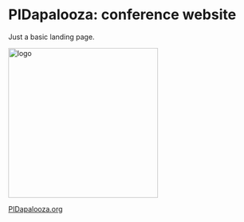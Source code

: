 # PIDapalooza: conference website

Just a basic landing page.

<img src ="https://cdn.rawgit.com/pidapalooza/website/master/source/images/logo.svg" width="300px" alt="logo" />

[PIDapalooza.org](http://pidapalooza.org)
